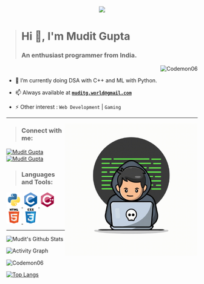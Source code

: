 
<h1 align="center">
  <a href="https://git.io/typing-svg">
    <img src="https://readme-typing-svg.herokuapp.com?lines=Hey+Folks+👋!;This+is+Mudit+Gupta;Welcome!&center=true&size=35">
  </a>
</h1>

> <h1 align="left">Hi 👋, I'm Mudit Gupta</h1>
> <h3 align="left">An enthusiast programmer from India.</h3>
<p align="right"> <img src="https://komarev.com/ghpvc/?username=Codemon06&label=Profile%20views&color=red&style=flat" alt="Codemon06" /> </p>

- 🌱 I’m currently doing DSA with C++ and ML with Python.

- 📫 Always available at **[`muditg.world@gmail.com`](mailto:muditg.wolrd@gmail.com)**

- ⚡ Other interest : `Web Development` | `Gaming`

---

<img align="right" width="350px" src="./image.gif">

> <h3 align="left">Connect with me:</h3>
<p align="left">
<a href="https://www.facebook.com/muditg.06/" target="_blank"><img align="center" src="https://raw.githubusercontent.com/rahuldkjain/github-profile-readme-generator/master/src/images/icons/Social/facebook.svg" alt="Mudit Gupta" height="30" width="40" /></a>
<a href="https://instagram.com/oye._.mg" target="_blank"><img align="center" src="https://raw.githubusercontent.com/rahuldkjain/github-profile-readme-generator/master/src/images/icons/Social/instagram.svg" alt="Mudit Gupta" height="30" width="40" /></a>

<br>

> <h3 align="left">Languages and Tools:</h3>
<p align="left"> 
 
  
  <a href="https://www.python.org" target="_blank"> <img src="https://raw.githubusercontent.com/devicons/devicon/master/icons/python/python-original.svg" alt="python" width="40" height="40"/> </a> 
  <a href="https://www.cprogramming.com/" target="_blank"> <img src="https://raw.githubusercontent.com/devicons/devicon/master/icons/c/c-original.svg" alt="c" width="40" height="40"/> </a>
  <a href="http://www.cplusplus.com" target="_blank"> <img src="https://raw.githubusercontent.com/devicons/devicon/master/icons/cplusplus/cplusplus-original.svg" alt="c" width="40" height="40"/> </a>
  <a href="https://www.html.com/" target="_blank"> <img src="https://github.com/devicons/devicon/blob/master/icons/html5/html5-original-wordmark.svg" alt="HTML" width="40" height="40"/> </a> 
  <a href="https://www.w3.org/Style/CSS/Overview.en.html" target="_blank"> <img src="https://github.com/devicons/devicon/blob/master/icons/css3/css3-original-wordmark.svg" alt="illustrator" width="40" height="40"/> </a>

 
 
---
![Mudit's Github Stats](https://github-readme-stats.vercel.app//api?username=Codemon06&show_icons=true&theme=gotham&hide_border=true&bg_color=0d1117&title_color=00ffff&icon_color=1f6fea&text_color=fefefe)
 
![Activity Graph](https://activity-graph.herokuapp.com/graph?username=Codemon06&theme=github&hide_border=true&bg_color=0d1117&area_color=1f6fea&line=00ffff&point=ffffff&color=00ffff)

<img align="center" src="https://github-readme-streak-stats.herokuapp.com/?user=Codemon06&theme=nightowl&hide_border=true" alt="Codemon06"/>

[![Top Langs](https://github-readme-stats.vercel.app//api/top-langs/?username=Codemon06&layout=compact&theme=gotham&langs_count=10&hide_border=true&bg_color=0d1117&text_color=ffffff&title_color=00ffff)](https://github.com/anuraghazra/github-readme-stats)
